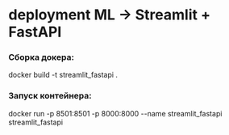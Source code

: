 # deployment ML -> Streamlit + FastAPI
  
### Сборка докера:
docker build -t streamlit_fastapi .  
  
### Запуск контейнера: 
docker run -p 8501:8501 -p 8000:8000 --name streamlit_fastapi streamlit_fastapi 

